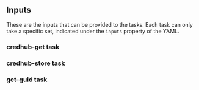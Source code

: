 ##  Inputs
These are the inputs that can be provided to the tasks.
Each task can only take a specific set, indicated under the `inputs` property of the YAML.


### credhub-get task


### credhub-store task


### get-guid task


